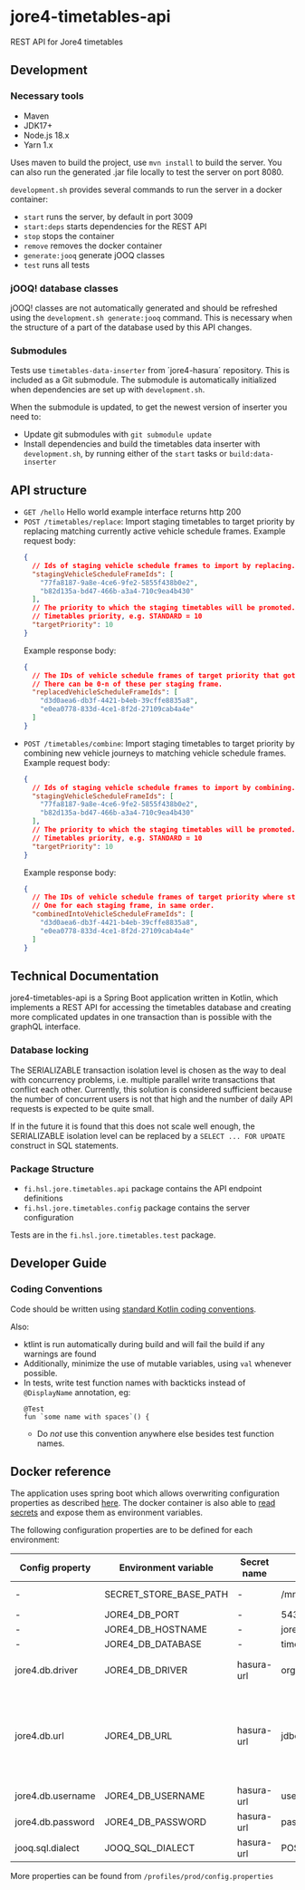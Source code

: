 # jore4-timetables-api

REST API for Jore4 timetables

## Development

### Necessary tools

- Maven
- JDK17+
- Node.js 18.x
- Yarn 1.x

Uses maven to build the project, use `mvn install` to build the server. You can also run the generated .jar file locally to test the server on port 8080.

`development.sh` provides several commands to run the server in a docker container:

- `start` runs the server, by default in port 3009
- `start:deps` starts dependencies for the REST API
- `stop` stops the container
- `remove` removes the docker container
- `generate:jooq` generate jOOQ classes
- `test` runs all tests

### jOOQ! database classes

jOOQ! classes are not automatically generated and should be refreshed using the `development.sh generate:jooq` command. This is necessary when the structure of a part of the database used by this API changes.

### Submodules

Tests use `timetables-data-inserter` from ´jore4-hasura´ repository.
This is included as a Git submodule.
The submodule is automatically initialized when dependencies are set up with `development.sh`.

When the submodule is updated, to get the newest version of inserter you need to:
- Update git submodules with `git submodule update`
- Install dependencies and build the timetables data inserter with `development.sh`,
  by running either of the `start` tasks or `build:data-inserter`

## API structure

- `GET /hello` Hello world example interface returns http 200
- `POST /timetables/replace`: Import staging timetables to target priority
  by replacing matching currently active vehicle schedule frames.
  Example request body:
  ```JSON
  {
    // Ids of staging vehicle schedule frames to import by replacing.
    "stagingVehicleScheduleFrameIds": [
      "77fa8187-9a8e-4ce6-9fe2-5855f438b0e2",
      "b82d135a-bd47-466b-a3a4-710c9ea4b430"
    ],
    // The priority to which the staging timetables will be promoted.
    // Timetables priority, e.g. STANDARD = 10
    "targetPriority": 10
  }
  ```
  Example response body:
  ```JSON
  {
    // The IDs of vehicle schedule frames of target priority that got replaced.
    // There can be 0-n of these per staging frame.
    "replacedVehicleScheduleFrameIds": [
      "d3d0aea6-db3f-4421-b4eb-39cffe8835a8",
      "e0ea0778-833d-4ce1-8f2d-27109cab4a4e"
    ]
  }
  ```
- `POST /timetables/combine`: Import staging timetables to target priority
  by combining new vehicle journeys to matching vehicle schedule frames.
  Example request body:
  ```JSON
  {
    // Ids of staging vehicle schedule frames to import by combining.
    "stagingVehicleScheduleFrameIds": [
      "77fa8187-9a8e-4ce6-9fe2-5855f438b0e2",
      "b82d135a-bd47-466b-a3a4-710c9ea4b430"
    ],
    // The priority to which the staging timetables will be promoted.
    // Timetables priority, e.g. STANDARD = 10
    "targetPriority": 10
  }
  ```
  Example response body:
  ```JSON
  {
    // The IDs of vehicle schedule frames of target priority where staging vehicle schedule frames got combined to.
    // One for each staging frame, in same order.
    "combinedIntoVehicleScheduleFrameIds": [
      "d3d0aea6-db3f-4421-b4eb-39cffe8835a8",
      "e0ea0778-833d-4ce1-8f2d-27109cab4a4e"
    ]
  }
  ```

## Technical Documentation

jore4-timetables-api is a Spring Boot application written in Kotlin, which implements a REST API for accessing the timetables database and creating more complicated updates in one transaction than is possible with the graphQL interface.

### Database locking

The SERIALIZABLE transaction isolation level is chosen as the way to deal with concurrency problems, i.e. multiple parallel write transactions that conflict each other. Currently, this solution is considered sufficient because the number of concurrent users is not that high and the number of daily API requests is expected to be quite small.

If in the future it is found that this does not scale well enough, the SERIALIZABLE isolation level can be replaced by a `SELECT ... FOR UPDATE` construct in SQL statements.

### Package Structure

- `fi.hsl.jore.timetables.api` package contains the API endpoint definitions
- `fi.hsl.jore.timetables.config` package contains the server configuration

Tests are in the `fi.hsl.jore.timetables.test` package.

## Developer Guide

### Coding Conventions

Code should be written using [standard Kotlin coding conventions](https://kotlinlang.org/docs/coding-conventions.html).

Also:

- ktlint is run automatically during build and will fail the build if any warnings are found
- Additionally, minimize the use of mutable variables, using `val` whenever possible.
- In tests, write test function names with backticks instead of `@DisplayName` annotation, eg:
  ````
  @Test
  fun `some name with spaces`() {
  ````
  - Do *not* use this convention anywhere else besides test function names.

## Docker reference

The application uses spring boot which allows overwriting configuration properties as described
[here](https://docs.spring.io/spring-boot/docs/current/reference/html/features.html#features.external-config.typesafe-configuration-properties.relaxed-binding.environment-variables).
The docker container is also able to
[read secrets](https://github.com/HSLdevcom/jore4-tools#read-secretssh) and expose
them as environment variables.

The following configuration properties are to be defined for each environment:

| Config property   | Environment variable   | Secret name | Example                                       | Description                                                                                                                     |
| ----------------- | ---------------------- | ----------- | --------------------------------------------- | ------------------------------------------------------------------------------------------------------------------------------- |
| -                 | SECRET_STORE_BASE_PATH | -           | /mnt/secrets-store                            | Directory containing the docker secrets                                                                                         |
| -                 | JORE4_DB_PORT          | -           | 5432                                          | Port of database                                                                                                                |
| -                 | JORE4_DB_HOSTNAME      | -           | jore4-testdb                                  | Hostname for database                                                                                                           |
| -                 | JORE4_DB_DATABASE      | -           | timetablesdb                                  | Database name                                                                                                                   |
| jore4.db.driver   | JORE4_DB_DRIVER        | hasura-url  | org.postgresql.Driver                         | Driver for database connection. Postgresql by default                                                                           |
| jore4.db.url      | JORE4_DB_URL           | hasura-url  | jdbc:postgresql://localhost:5342/timetablesdb | JDBC connection URL for database. Constructed from JORE4_DB_PORT, JORE4_DB_HOSTNAME and JORE4_DB_DATABASE if it is not defined. |
| jore4.db.username | JORE4_DB_USERNAME      | hasura-url  | username                                      | Database username                                                                                                               |
| jore4.db.password | JORE4_DB_PASSWORD      | hasura-url  | password                                      | Database user password                                                                                                          |
| jooq.sql.dialect  | JOOQ_SQL_DIALECT       | hasura-url  | POSTGRES                                      | Dialect for jOOQ, postgresql by default                                                                                         |

More properties can be found from `/profiles/prod/config.properties`

